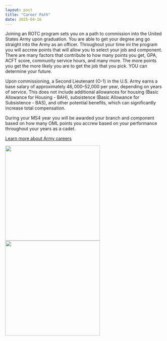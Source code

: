 ```yaml
---
layout: post
title: "Career Path"
date: 2025-04-16
---
```

Joining an ROTC program sets you on a path to commission into the United States Army upon graduation. 
You are able to get your degree ang go straight into the Army as an officer.
Throughout your time ini the program you will accrew points that will allow you to select your job and component.
There are many factors that contribute to how many points you get, GPA, ACFT score, community service hours, and many more.
The more points you get the more likely you are to get the job that you pick.
YOU can determine your future.

Upon commissioning, a Second Lieutenant (O-1) in the U.S. Army earns a base salary of approximately $46,000–$52,000 per year,
depending on years of service. This does not include additional allowances for housing (Basic Allowance for Housing - BAH),
subsistence (Basic Allowance for Subsistence - BAS), and other potential benefits, which can significantly increase total compensation.

During your MS4 year you will be awarded your branch and component based on how many OML points you accrew based on your performance throughout your years as a cadet.

[Learn more about Army careers](https://www.googleadservices.com/pagead/aclk?sa=L&ai=DChcSEwiA9qyor-mMAxUfploFHRoPNeUYABAAGgJ2dQ&co=1&ase=2&gclid=Cj0KCQjw2ZfABhDBARIsAHFTxGwLq8SlUw_x-5mH9RKRk53V8RlsQk2E0Nw4fXoSrtM1zdcxfkkZ4_kaArQ7EALw_wcB&ohost=www.google.com&cid=CAESV-D2dH03U9ycjTwknS5VoJ6TFc5_7LTnKO7o-h3ZAegdFf5l8Fs2p9SNl2ElYg5m1ZhwPewFETS0xTO_zmddNMRqg1lFKNkmbg9Rep-po85Sea68BkVqZQ&sig=AOD64_3G4FrAqwInIiudn93hFG2Z1k1Ilg&q&nis=4&adurl&ved=2ahUKEwiEnKeor-mMAxUgSjABHRcrH-UQ0Qx6BAgREAE)

<img src="https://github.com/user-attachments/assets/a5754451-3cf9-4b23-9c7b-515aaae6b4a2" width="300" alt="">

<img src="https://github.com/user-attachments/assets/1bb860b1-61db-4885-8bf8-e23d1704c677" width="300" alt="">
